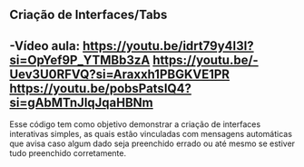 Criação de Interfaces/Tabs
-----------------------------------------------
-Vídeo aula:
https://youtu.be/idrt79y4I3I?si=OpYef9P_YTMBb3zA
https://youtu.be/-Uev3U0RFVQ?si=Araxxh1PBGKVE1PR
https://youtu.be/pobsPatsIQ4?si=gAbMTnJlqJqaHBNm
------------------------------------------------

Esse código tem como objetivo demonstrar a criação de interfaces interativas simples, as quais estão vinculadas com mensagens automáticas que avisa caso algum dado seja preenchido errado ou até mesmo se estiver tudo preenchido corretamente.